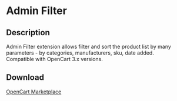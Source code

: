 # Admin Filter

## Description
Admin Filter extension allows filter and sort the product list by many parameters - by categories, manufacturers, sku, date added.  
Compatible with OpenCart 3.x versions.

## Download
[OpenCart Marketplace](https://www.opencart.com/index.php?route=marketplace/extension/info&extension_id=36080)
